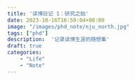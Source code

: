 ```yaml
---
title: '读博日记 1：研究之始'
date: 2023-10-16T16:59:04+08:00
image: "/images/phd_note/nju_north.jpg"
tags: ["phd"]
description:  '记录读博生涯的随想集'
draft: true
categories: 	
    - "Life"
    - "Note"
---
```


